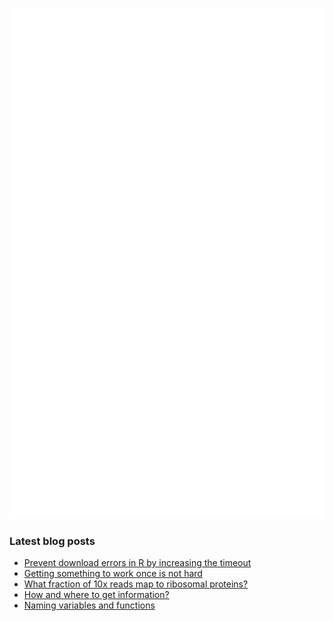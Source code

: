 <!-- ![Metrics](https://metrics.lecoq.io/davetang?template=terminal&languages=1&achievements=1&base=header%2C%20activity%2C%20community%2C%20repositories%2C%20metadata&base.indepth=false&base.hireable=false&base.skip=false&languages=false&languages.ignored=html%2C%20css%2C%20javascript%2C%20tex%2C%20jupyter%20notebook%2C%20postscript&languages.limit=8&languages.threshold=0%25&languages.other=false&languages.colors=github&languages.sections=most-used&languages.indepth=false&languages.analysis.timeout=15&languages.analysis.timeout.repositories=7.5&languages.categories=markup%2C%20programming&languages.recent.categories=markup%2C%20programming&languages.recent.load=300&languages.recent.days=14&achievements=false&achievements.threshold=C&achievements.secrets=true&achievements.display=detailed&achievements.limit=0&config.timezone=Asia%2FTokyo) -->

![My GitHub stats](github-metrics.svg)

### Latest blog posts

<!-- BLOG-POST-LIST:START -->
- [Prevent download errors in R by increasing the timeout](https://davetang.org/muse/2024/05/30/prevent-download-errors-in-r-by-increasing-the-timeout/)
- [Getting something to work once is not hard](https://davetang.org/muse/2024/05/27/getting-something-to-work-once-is-not-hard/)
- [What fraction of 10x reads map to ribosomal proteins?](https://davetang.org/muse/2024/05/22/what-fraction-of-10x-reads-map-to-ribosomal-proteins/)
- [How and where to get information?](https://davetang.org/muse/2024/05/14/how-and-where-to-get-information/)
- [Naming variables and functions](https://davetang.org/muse/2024/05/08/naming-variables-and-functions/)
<!-- BLOG-POST-LIST:END -->
